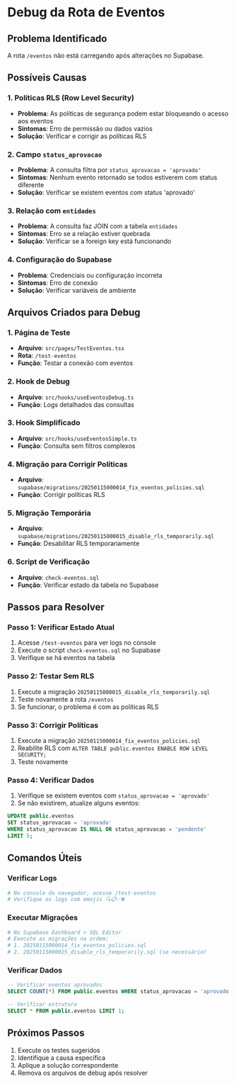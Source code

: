# Debug da Rota de Eventos

## Problema Identificado
A rota `/eventos` não está carregando após alterações no Supabase.

## Possíveis Causas

### 1. Políticas RLS (Row Level Security)
- **Problema**: As políticas de segurança podem estar bloqueando o acesso aos eventos
- **Sintomas**: Erro de permissão ou dados vazios
- **Solução**: Verificar e corrigir as políticas RLS

### 2. Campo `status_aprovacao`
- **Problema**: A consulta filtra por `status_aprovacao = 'aprovado'`
- **Sintomas**: Nenhum evento retornado se todos estiverem com status diferente
- **Solução**: Verificar se existem eventos com status 'aprovado'

### 3. Relação com `entidades`
- **Problema**: A consulta faz JOIN com a tabela `entidades`
- **Sintomas**: Erro se a relação estiver quebrada
- **Solução**: Verificar se a foreign key está funcionando

### 4. Configuração do Supabase
- **Problema**: Credenciais ou configuração incorreta
- **Sintomas**: Erro de conexão
- **Solução**: Verificar variáveis de ambiente

## Arquivos Criados para Debug

### 1. Página de Teste
- **Arquivo**: `src/pages/TestEventos.tsx`
- **Rota**: `/test-eventos`
- **Função**: Testar a conexão com eventos

### 2. Hook de Debug
- **Arquivo**: `src/hooks/useEventosDebug.ts`
- **Função**: Logs detalhados das consultas

### 3. Hook Simplificado
- **Arquivo**: `src/hooks/useEventosSimple.ts`
- **Função**: Consulta sem filtros complexos

### 4. Migração para Corrigir Políticas
- **Arquivo**: `supabase/migrations/20250115000014_fix_eventos_policies.sql`
- **Função**: Corrigir políticas RLS

### 5. Migração Temporária
- **Arquivo**: `supabase/migrations/20250115000015_disable_rls_temporarily.sql`
- **Função**: Desabilitar RLS temporariamente

### 6. Script de Verificação
- **Arquivo**: `check-eventos.sql`
- **Função**: Verificar estado da tabela no Supabase

## Passos para Resolver

### Passo 1: Verificar Estado Atual
1. Acesse `/test-eventos` para ver logs no console
2. Execute o script `check-eventos.sql` no Supabase
3. Verifique se há eventos na tabela

### Passo 2: Testar Sem RLS
1. Execute a migração `20250115000015_disable_rls_temporarily.sql`
2. Teste novamente a rota `/eventos`
3. Se funcionar, o problema é com as políticas RLS

### Passo 3: Corrigir Políticas
1. Execute a migração `20250115000014_fix_eventos_policies.sql`
2. Reabilite RLS com `ALTER TABLE public.eventos ENABLE ROW LEVEL SECURITY;`
3. Teste novamente

### Passo 4: Verificar Dados
1. Verifique se existem eventos com `status_aprovacao = 'aprovado'`
2. Se não existirem, atualize alguns eventos:
```sql
UPDATE public.eventos 
SET status_aprovacao = 'aprovado' 
WHERE status_aprovacao IS NULL OR status_aprovacao = 'pendente'
LIMIT 5;
```

## Comandos Úteis

### Verificar Logs
```bash
# No console do navegador, acesse /test-eventos
# Verifique os logs com emojis 🔍📋✅❌
```

### Executar Migrações
```bash
# No Supabase Dashboard > SQL Editor
# Execute as migrações na ordem:
# 1. 20250115000014_fix_eventos_policies.sql
# 2. 20250115000015_disable_rls_temporarily.sql (se necessário)
```

### Verificar Dados
```sql
-- Verificar eventos aprovados
SELECT COUNT(*) FROM public.eventos WHERE status_aprovacao = 'aprovado';

-- Verificar estrutura
SELECT * FROM public.eventos LIMIT 1;
```

## Próximos Passos
1. Execute os testes sugeridos
2. Identifique a causa específica
3. Aplique a solução correspondente
4. Remova os arquivos de debug após resolver 